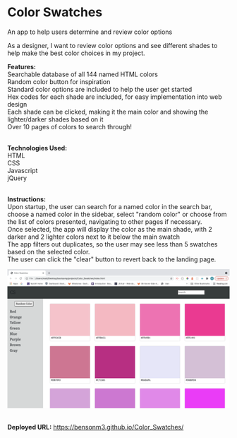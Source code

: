 # Color Swatches
An app to help users determine and review color options

As a designer, I want to review color options and see different shades to help make the best color choices in my project.

**Features:**
<br/>
Searchable database of all 144 named HTML colors
<br/>
Random color button for inspiration
<br/>
Standard color options are included to help the user get started
<br/>
Hex codes for each shade are included, for easy implementation into web design
<br/>
Each shade can be clicked, making it the main color and showing the lighter/darker shades based on it
<br/>
Over 10 pages of colors to search through!
<br/><br/>

**Technologies Used:**
<br/>
HTML
<br/>
CSS
<br/>
Javascript
<br/>
jQuery
<br/><br/>

**Instructions:**
<br/>
Upon startup, the user can search for a named color in the search bar, choose a named color in the sidebar, select "random color" or choose from the list of colors presented, navigating to other pages if necessary.
<br/>
Once selected, the app will display the color as the main shade, with 2 darker and 2 lighter colors next to it below the main swatch
<br/>
The app filters out duplicates, so the user may see less than 5 swatches based on the selected color.
<br/>
The user can click the "clear" button to revert back to the landing page.

![alt text](https://github.com/Bensonm3/Color_Swatches/blob/master/Screen%20Shot%202021-06-13%20at%202.59.34%20PM.png)
<br/><br/>

**Deployed URL:** https://bensonm3.github.io/Color_Swatches/

